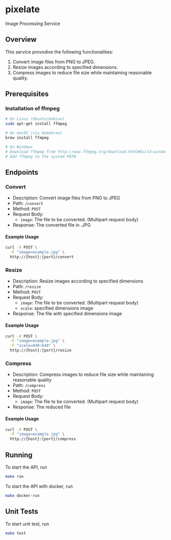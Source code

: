 # pixelate

Image Processing Service

## Overview

This service provodive the following functionalities:

1. Convert image files from PNG to JPEG.
2. Resize images according to specified dimensions.
3. Compress images to reduce file size while maintaining reasonable quality.

## Prerequisites

### Installation of ffmpeg

```bash
# On Linux (Ubuntu/Debian)
sudo apt-get install ffmpeg

# On macOS (via Homebrew)
brew install ffmpeg

# On Windows
# Download ffmpeg from http://www.ffmpeg.org/download.html#build-windows
# Add ffmpeg to the system PATH
```

## Endpoints

### Convert

- Description: Convert image files from PNG to JPEG
- Path: `/convert`
- Method: `POST`
- Request Body:
  - `image`: The file to be converted. (Multipart request body)
- Response: The converted file in .JPG

#### Example Usage

```bash
curl -X POST \
  -F "image=example.jpg" \
  http://{host}:{port}/convert
```

### Resize

- Description: Resize images according to specified dimensions
- Path: `/resize`
- Method: `POST`
- Request Body:
  - `image`: The file to be converted. (Multipart request body)
  - `scale`: specified dimensions image
- Response: The file with specified dimensions image

#### Example Usage

```bash
curl -X POST \
  -F "image=example.jpg" \
  -F "scale=640:640" \
  http://{host}:{port}/resize
```

### Compress

- Description: Compress images to reduce file size while maintaining reasonable quality
- Path: `/compress`
- Method: `POST`
- Request Body:
  - `image`: The file to be converted. (Multipart request body)
- Response: The reduced file

#### Example Usage

```bash
curl -X POST \
  -F "image=example.jpg" \
  http://{host}:{port}/compress
```

## Running

To start the API, run

```bash
make run
```

To start the API with docker, run

```bash
make docker-run
```

## Unit Tests

To start unit test, run

```bash
make test
```
